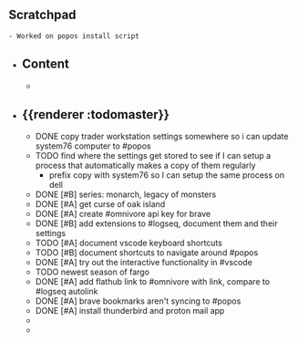 ## Scratchpad
	- Worked on popos install script
- ## Content
	-
- ## {{renderer :todomaster}}
	- DONE copy trader workstation settings somewhere so i can update system76 computer to #popos
	- TODO find where the settings get stored to see if I can setup a process that automatically makes a copy of them regularly
		- prefix copy with system76 so I can setup the same process on dell
	- DONE [#B] series: monarch, legacy of monsters
	- DONE [#A] get curse of oak island
	- DONE [#A] create #omnivore api key for brave
	- DONE [#B] add extensions to #logseq, document them and their settings
	- TODO [#A] document vscode keyboard shortcuts
	- TODO [#B] document shortcuts to navigate around #popos
	- DONE [#A] try out the interactive functionality in #vscode
	- TODO newest season of fargo
	- DONE [#A] add flathub link to #omnivore with link, compare to #logseq autolink
	- DONE [#A] brave bookmarks aren't syncing to #popos
	- DONE [#A] install thunderbird and proton mail app
	-
	-